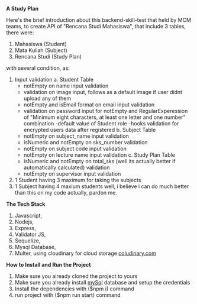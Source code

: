 **A Study Plan**

Here's the brief introduction about this backend-skill-test that held by MCM teams, to create API of "Rencana Studi Mahasiswa", that include 3 tables, there were:
1. Mahasiswa (Student)
2. Mata Kuliah (Subject)
3. Rencana Studi (Study Plan)

with several condition, as:
1. Input validation
   a. Student Table
      - notEmpty on name input validation 
      - validation on image input, follows as a default image if user didnt upload any of them
      - notEmpty and isEmail format on email input validation
      - validation on password input for notEmpty and RegularExperession of "Minimum eight characters, at least one letter and one number" combination
      -default value of Student role
      -hooks validation for encrypted users data after registered
   b. Subject Table
      - notEmpty on subject_name input validation 
      - isNumeric and notEmpty on sks_number validation 
      - notEmpty on subject code input validation
      - notEmpty on lecture name input validation 
   c.  Study Plan Table
      - isNumeric and notEmpty on total_sks (well its actually better if automatically calculated) validation
      - notEmpty on supervisor input validation
2. 1 Student having 3 maximum for taking the subjects
3. 1 Subject having 4 maxium students
well, i believe i can do much better than this on my code actually, pardon me.

**The Tech Stack**
1. Javascript,
2. Nodejs, 
3. Express,
4. Validator JS,
5. Sequelize,
6. Mysql Database,
7. Multer, using cloudinary for cloud storage [coludinary.com](https://cloudinary.com/)

**How to Install and Run the Project**
1. Make sure you already cloned the project to yours
2. Make sure you already install [mySql](https://www.mysql.com/downloads/) database and setup the credentials
3. Install the dependencies with ($npm i) command
4. run project with ($npm run start) command
